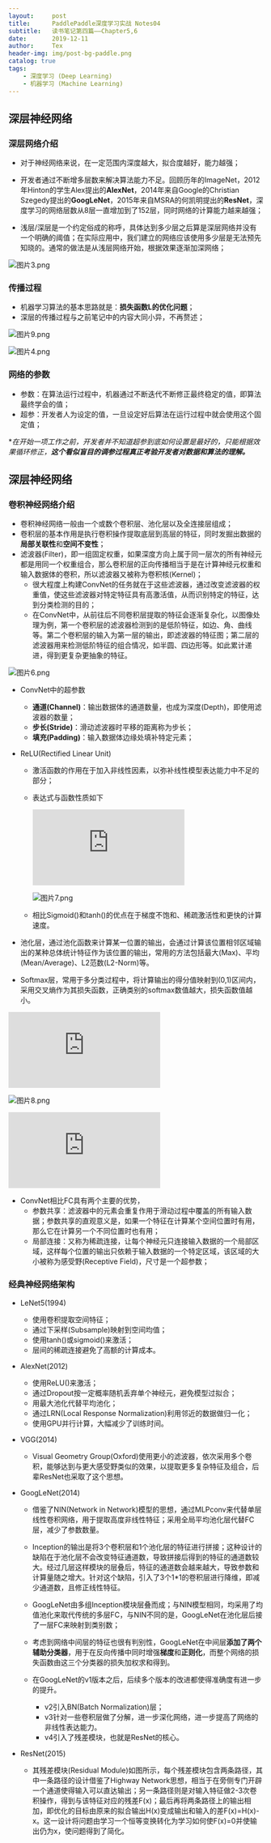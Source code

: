 ```yaml
---
layout:     post
title:      PaddlePaddle深度学习实战 Notes04
subtitle:   读书笔记第四篇——Chapter5,6
date:       2019-12-11
author:     Tex
header-img: img/post-bg-paddle.png
catalog: true
tags:
    - 深度学习 (Deep Learning)
    - 机器学习 (Machine Learning)
---
```

## 深层神经网络


### 深层网络介绍

- 对于神经网络来说，在一定范围内深度越大，拟合度越好，能力越强；

- 开发者通过不断增多层数来解决算法能力不足。回顾历年的ImageNet，2012年Hinton的学生Alex提出的**AlexNet**，2014年来自Google的Christian Szegedy提出的**GoogLeNet**，2015年来自MSRA的何凯明提出的**ResNet**，深度学习的网络层数从8层一直增加到了152层，同时网络的计算能力越来越强；

- 浅层/深层是一个约定俗成的称呼，具体达到多少层之后算是深层网络并没有一个明确的阈值；在实际应用中，我们建立的网络应该使用多少层是无法预先知晓的。通常的做法是从浅层网络开始，根据效果逐渐加深网络；

![图片3.png](https://i.loli.net/2019/12/11/Zy7Q3H1YXFWwhdr.png)


### 传播过程

- 机器学习算法的基本思路就是：**损失函数L的优化问题**；
- 深层的传播过程与之前笔记中的内容大同小异，不再赘述；

![图片9.png](https://i.loli.net/2019/12/11/SUV41dvgfMPYaz5.png)

![图片4.png](https://i.loli.net/2019/12/11/c19YHN8BPZgCDef.png)

### 网络的参数

- 参数：在算法运行过程中，机器通过不断迭代不断修正最终稳定的值，即算法最终学会的值；
- 超参：开发者人为设定的值，一旦设定好后算法在运行过程中就会使用这个固定值；

**在开始一项工作之前，开发者并不知道超参到底如何设置是最好的，只能根据效果循环修正，**这个看似盲目的调参过程真正考验开发者对数据和算法的理解。***



## 深层神经网络

### 卷积神经网络介绍

- 卷积神经网络一般由一个或数个卷积层、池化层以及全连接层组成；
- 卷积层的基本作用是执行卷积操作提取底层到高层的特征，同时发掘出数据的**局部关联性**和**空间不变性**；
- 滤波器(Filter)，即一组固定权重，如果深度方向上属于同一层次的所有神经元都是用同一个权重组合，那么卷积层的正向传播相当于是在计算神经元权重和输入数据体的卷积，所以滤波器又被称为卷积核(Kernel)；
	- 很大程度上构建ConvNet的任务就在于这些滤波器，通过改变滤波器的权重值，使这些滤波器对特定特征具有高激活值，从而识别特定的特征，达到分类检测的目的；
	- 在ConvNet中，从前往后不同卷积层提取的特征会逐渐复杂化，以图像处理为例，第一个卷积层的滤波器检测到的是低阶特征，如边、角、曲线等。第二个卷积层的输入为第一层的输出，即滤波器的特征图；第二层的滤波器用来检测低阶特征的组合情况，如半圆、四边形等。如此累计递进，得到更复杂更抽象的特征。

![图片6.png](https://i.loli.net/2019/12/11/oum8rcZv6L3eq7G.png)

- ConvNet中的超参数
	- **通道(Channel)**：输出数据体的通道数量，也成为深度(Depth)，即使用滤波器的数量；
	- **步长(Stride)**：滑动滤波器时平移的距离称为步长；
	- **填充(Padding)**：输入数据体边缘处填补特定元素；

- ReLU(Rectified Linear Unit)
	- 激活函数的作用在于加入非线性因素，以弥补线性模型表达能力中不足的部分；
	- 表达式与函数性质如下
	
        ![](https://latex.codecogs.com/gif.latex?f%28x%29%20%3D%20max%280%2Cx%29)

        ![图片7.png](https://i.loli.net/2019/12/11/doJaq9EhY4bOT5N.png)	
 

	- 相比Sigmoid()和tanh()的优点在于梯度不饱和、稀疏激活性和更快的计算速度。


- 池化层，通过池化函数来计算某一位置的输出，会通过计算该位置相邻区域输出的某种总体统计特征作为该位置的输出，常用的方法包括最大(Max)、平均(Mean/Average)、L2范数(L2-Norm)等。

- Softmax层，常用于多分类过程中，将计算输出的得分值映射到(0,1)区间内，采用交叉熵作为其损失函数，正确类别的softmax数值越大，损失函数值越小。

![](https://latex.codecogs.com/gif.latex?y_i%20%3D%20Softmax%28S_i%29%3D%5Cfrac%7Be%5E%7BS_i%7D%7D%7B%5Csum%20_j%7Be%5E%7BS_j%7D%7D%7D)

![图片8.png](https://i.loli.net/2019/12/11/dnmNPxWlArXibQa.png)

![](https://latex.codecogs.com/gif.latex?crossentropy%28label%2CS_i%29%20%3D%20-%20%5Csum_%7Bi%3D1%7D%5E%7BC%7D%20label_i%20*%20log%28%5Cfrac%7Be%5E%7BS_i%7D%7D%7B%5Csum%20_j%20e%5E%7BS_j%7D%7D%29)

- ConvNet相比FC具有两个主要的优势，
	- 参数共享：滤波器中的元素会重复作用于滑动过程中覆盖的所有输入数据；参数共享的直观意义是，如果一个特征在计算某个空间位置时有用，那么它在计算另一个不同位置时也有用；
	- 局部连接：又称为稀疏连接，让每个神经元只连接输入数据的一个局部区域，这样每个位置的输出只依赖于输入数据的一个特定区域，该区域的大小被称为感受野(Receptive Field)，尺寸是一个超参数；


### 经典神经网络架构

- LeNet5(1994)
	- 使用卷积提取空间特征；
	- 通过下采样(Subsample)映射到空间均值；
	- 使用tanh()或sigmoid()来激活；
	- 层间的稀疏连接避免了高额的计算成本。

- AlexNet(2012)
	- 使用ReLU()来激活；
	- 通过Dropout按一定概率随机丢弃单个神经元，避免模型过拟合；
	- 用最大池化代替平均池化；
	- 通过LRN(Local Response Normalization)利用邻近的数据做归一化；
	- 使用GPU并行计算，大幅减少了训练时间。

- VGG(2014)
	- Visual Geometry Group(Oxford)使用更小的滤波器，依次采用多个卷积，能够达到与更大感受野类似的效果，以提取更多复杂特征及组合，后辈ResNet也采取了这个思想。
	

- GoogLeNet(2014)
	- 借鉴了NIN(Network in Network)模型的思想，通过MLPconv来代替单层线性卷积网络，用于提取高度非线性特征；采用全局平均池化层代替FC层，减少了参数数量。
	- Inception的输出是将3个卷积层和1个池化层的特征进行拼接；这种设计的缺陷在于池化层不会改变特征通道数，导致拼接后得到的特征的通道数较大。经过几层这样模块的层叠后，特征的通道数会越来越大，导致参数和计算量随之增大。针对这个缺陷，引入了3个1*1的卷积层进行降维，即减少通道数，且修正线性特征。
	
	- GoogLeNet由多组Inception模块层叠而成；与NIN模型相同，均采用了均值池化来取代传统的多层FC，与NIN不同的是，GoogLeNet在池化层后接了一层FC来映射到类别数；
	- 考虑到网络中间层的特征也很有判别性，GoogLeNet在中间层**添加了两个辅助分类器**，用于在反向传播中同时增强**梯度**和**正则化**，而整个网络的损失函数由这三个分类器的损失加权求和得到。
	- 在GoogLeNet的v1版本之后，后续多个版本的改进都使得准确度有进一步的提升。
		- v2引入BN(Batch Normalization)层；
		- v3针对一些卷积层做了分解，进一步深化网络，进一步提高了网络的非线性表达能力。
		- v4引入了残差模块，也就是ResNet的核心。

- ResNet(2015)
	- 其残差模块(Residual Module)如图所示，每个残差模块包含两条路径，其中一条路径的设计借鉴了Highway Network思想，相当于在旁侧专门开辟一个通道使得输入可以直达输出；另一条路径则是对输入特征做2-3次卷积操作，得到与该特征对应的残差F(x)；最后再将两条路径上的输出相加，即优化的目标由原来的拟合输出H(x)变成输出和输入的差F(x)=H(x)-x。这一设计将问题由学习一个恒等变换转化为学习如何使F(x)=0并使输出仍为x，使问题得到了简化。

